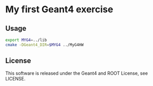 # My first Geant4 exercise

## Usage

```bash
export MYG4=../lib
cmake -DGeant4_DIR=$MYG4 ../MyG4HW
```

## License
This software is released under the Geant4 and ROOT License, see LICENSE.
